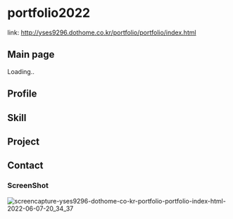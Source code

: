 # portfolio2022
link: http://yses9296.dothome.co.kr/portfolio/portfolio/index.html

## Main page
Loading..
## Profile

## Skill

## Project

## Contact

### ScreenShot
![screencapture-yses9296-dothome-co-kr-portfolio-portfolio-index-html-2022-06-07-20_34_37](https://user-images.githubusercontent.com/54027716/172369815-d6cdab75-c252-4b07-95bf-0aff69f913d3.png)

